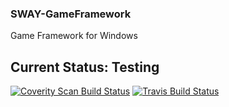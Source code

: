 ### SWAY-GameFramework
Game Framework for Windows

## Current Status: Testing

[![Coverity Scan Build Status](https://scan.coverity.com/projects/7435/badge.svg)](https://scan.coverity.com/projects/7435)
[![Travis Build Status](https://travis-ci.org/victor-timoshin/SWAY-GameFramework.svg)](https://travis-ci.org/victor-timoshin/SWAY-GameFramework)